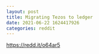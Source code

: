 ```yaml
--- 
layout: post 
title: Migrating Tezos to ledger 
date: 2021-06-22 1624417926 
categories: reddit 
--- 
```

https://redd.it/o64ar5